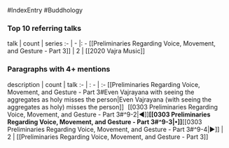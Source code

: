 #IndexEntry #Buddhology

### Top 10 referring talks
talk | count | series
:- | - |: -
[[Preliminaries Regarding Voice, Movement, and Gesture - Part 3]] | 2 | [[2020 Vajra Music]]

### Paragraphs with 4+ mentions
description | count | talk
:- | : - | :-
[[Preliminaries Regarding Voice, Movement, and Gesture - Part 3#Even Vajrayana with seeing the aggregates as holy misses the person\|Even Vajrayana (with seeing the aggregates as holy) misses the person]] &nbsp;&nbsp;[[0303 Preliminaries Regarding Voice, Movement, and Gesture - Part 3#^9-2\|◀]]**[[0303 Preliminaries Regarding Voice, Movement, and Gesture - Part 3#^9-3\|•]]**[[0303 Preliminaries Regarding Voice, Movement, and Gesture - Part 3#^9-4\|▶]] | 2 | [[Preliminaries Regarding Voice, Movement, and Gesture - Part 3]]

